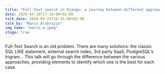 ```yaml
---
title: "Full-Text search in Django: a journey between different approaches"
date: 2020-04-10T17:10:00+02:00
talk_date: 2020-09-25T16:35:00+02:00
talk_by: "Marco Alabruzzo"
img_name: "marco_a.jpeg"
stage: true
---
```


Full-Text Search is an old problem. There are many solutions: the classic SQL LIKE statement, external search index, 3rd party SaaS, PostgreSQL’s trigram… This talk will go through the difference between the various approaches, providing elements to identify which one is the best for each case.

